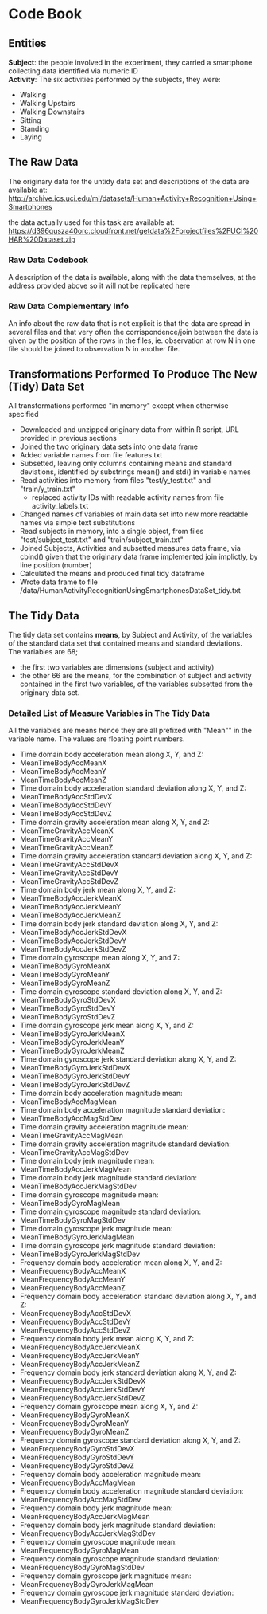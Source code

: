 # Code Book

## Entities
**Subject**: the people involved in the experiment, they carried a smartphone collecting data
identified via numeric ID  
**Activity**: The six activities performed by the subjects, they were:

  + Walking
  + Walking Upstairs
  + Walking Downstairs
  + Sitting
  + Standing
  + Laying


## The Raw Data
The originary data for the untidy data set and descriptions of the data are available at:
http://archive.ics.uci.edu/ml/datasets/Human+Activity+Recognition+Using+Smartphones

the data actually used for this task are available at:
https://d396qusza40orc.cloudfront.net/getdata%2Fprojectfiles%2FUCI%20HAR%20Dataset.zip

### Raw Data Codebook
A description of the data is available, along with the data themselves, at the address provided above so it will not be replicated here

### Raw Data Complementary Info
An info about the raw data that is not explicit is that the data are spread in several files and that very often the corrispondence/join between the data is given by the position of the rows in the files, ie. observation at row N in one file should be joined to observation N in another file.


## Transformations Performed To Produce The New (Tidy) Data Set
All transformations performed "in memory" except when otherwise specified

* Downloaded and unzipped originary data from within R script, URL provided in previous sections
* Joined the two originary data sets into one data frame
* Added variable names from file features.txt
* Subsetted, leaving only columns containing means and standard deviations, identified by 
substrings mean() and std() in variable names
* Read activities into memory from files "test/y_test.txt" and "train/y_train.txt"
  * replaced activity IDs  with readable activity names from file activity_labels.txt
* Changed names of variables of main data set into new more readable names via simple text substitutions
* Read subjects in memory, into a single object, from files "test/subject_test.txt" and "train/subject_train.txt"
* Joined Subjects, Activities and subsetted measures data frame, via cbind() given that the originary data frame implemented join implictly, by line position (number)
* Calculated the means and produced final tidy dataframe
* Wrote data frame to file <work dir>/data/HumanActivityRecognitionUsingSmartphonesDataSet_tidy.txt

## The Tidy Data
The tidy data set contains **means**, by Subject and Activity, of the variables of the standard data set that contained means and standard deviations.  
The variables are 68;  
* the first two variables are dimensions (subject and activity)  
* the other 66 are the means, for the combination of subject and activity contained in the first two variables, of the variables subsetted from the originary data set.


### Detailed List of Measure Variables in The Tidy Data

All the variables are means hence they are all prefixed with "Mean"" in the variable name. 
The values are floating point numbers.

 - Time domain body acceleration mean along X, Y, and Z:
  - MeanTimeBodyAccMeanX
  - MeanTimeBodyAccMeanY
  - MeanTimeBodyAccMeanZ
 - Time domain body acceleration standard deviation along X, Y, and Z:
  - MeanTimeBodyAccStdDevX
  - MeanTimeBodyAccStdDevY
  - MeanTimeBodyAccStdDevZ
 - Time domain gravity acceleration mean along X, Y, and Z:
  - MeanTimeGravityAccMeanX
  - MeanTimeGravityAccMeanY
  - MeanTimeGravityAccMeanZ
 - Time domain gravity acceleration standard deviation along X, Y, and Z:
  - MeanTimeGravityAccStdDevX
  - MeanTimeGravityAccStdDevY
  - MeanTimeGravityAccStdDevZ
 - Time domain body jerk mean along X, Y, and Z:
  - MeanTimeBodyAccJerkMeanX
  - MeanTimeBodyAccJerkMeanY
  - MeanTimeBodyAccJerkMeanZ
 - Time domain body jerk standard deviation along X, Y, and Z:
  - MeanTimeBodyAccJerkStdDevX
  - MeanTimeBodyAccJerkStdDevY
  - MeanTimeBodyAccJerkStdDevZ
 - Time domain gyroscope mean along X, Y, and Z:
  - MeanTimeBodyGyroMeanX
  - MeanTimeBodyGyroMeanY
  - MeanTimeBodyGyroMeanZ
 - Time domain gyroscope standard deviation along X, Y, and Z:
  - MeanTimeBodyGyroStdDevX
  - MeanTimeBodyGyroStdDevY
  - MeanTimeBodyGyroStdDevZ
 - Time domain gyroscope jerk mean along X, Y, and Z:
  - MeanTimeBodyGyroJerkMeanX
  - MeanTimeBodyGyroJerkMeanY
  - MeanTimeBodyGyroJerkMeanZ
 - Time domain gyroscope jerk standard deviation along X, Y, and Z:
  - MeanTimeBodyGyroJerkStdDevX
  - MeanTimeBodyGyroJerkStdDevY
  - MeanTimeBodyGyroJerkStdDevZ
 - Time domain body acceleration magnitude mean:
  - MeanTimeBodyAccMagMean
 - Time domain body acceleration magnitude standard deviation:
  - MeanTimeBodyAccMagStdDev
 - Time domain gravity acceleration magnitude mean:
  - MeanTimeGravityAccMagMean
 - Time domain gravity acceleration magnitude standard deviation:
  - MeanTimeGravityAccMagStdDev
 - Time domain body jerk magnitude mean:
  - MeanTimeBodyAccJerkMagMean
 - Time domain body jerk magnitude standard deviation:
  - MeanTimeBodyAccJerkMagStdDev
 - Time domain gyroscope magnitude mean:
  - MeanTimeBodyGyroMagMean
 - Time domain gyroscope magnitude standard deviation:
  - MeanTimeBodyGyroMagStdDev
 - Time domain gyroscope jerk magnitude mean:
  - MeanTimeBodyGyroJerkMagMean
 - Time domain gyroscope jerk magnitude standard deviation:
  - MeanTimeBodyGyroJerkMagStdDev
 - Frequency domain body acceleration mean along X, Y, and Z:
  - MeanFrequencyBodyAccMeanX
  - MeanFrequencyBodyAccMeanY
  - MeanFrequencyBodyAccMeanZ
 - Frequency domain body acceleration standard deviation along X, Y, and Z:
  - MeanFrequencyBodyAccStdDevX
  - MeanFrequencyBodyAccStdDevY
  - MeanFrequencyBodyAccStdDevZ
 - Frequency domain body jerk mean along X, Y, and Z:
  - MeanFrequencyBodyAccJerkMeanX
  - MeanFrequencyBodyAccJerkMeanY
  - MeanFrequencyBodyAccJerkMeanZ
 - Frequency domain body jerk standard deviation along X, Y, and Z:
  - MeanFrequencyBodyAccJerkStdDevX
  - MeanFrequencyBodyAccJerkStdDevY
  - MeanFrequencyBodyAccJerkStdDevZ
 - Frequency domain gyroscope mean along X, Y, and Z:
  - MeanFrequencyBodyGyroMeanX
  - MeanFrequencyBodyGyroMeanY
  - MeanFrequencyBodyGyroMeanZ
 - Frequency domain gyroscope standard deviation along X, Y, and Z:
  - MeanFrequencyBodyGyroStdDevX
  - MeanFrequencyBodyGyroStdDevY
  - MeanFrequencyBodyGyroStdDevZ
 - Frequency domain body acceleration magnitude mean:
  - MeanFrequencyBodyAccMagMean
 - Frequency domain body acceleration magnitude standard deviation:
  - MeanFrequencyBodyAccMagStdDev
 - Frequency domain body jerk magnitude mean:
  - MeanFrequencyBodyAccJerkMagMean
 - Frequency domain body jerk magnitude standard deviation:
  - MeanFrequencyBodyAccJerkMagStdDev
 - Frequency domain gyroscope magnitude mean:
  - MeanFrequencyBodyGyroMagMean
 - Frequency domain gyroscope magnitude standard deviation:
  - MeanFrequencyBodyGyroMagStdDev
 - Frequency domain gyroscope jerk magnitude mean:
  - MeanFrequencyBodyGyroJerkMagMean
 - Frequency domain gyroscope jerk magnitude standard deviation:
  - MeanFrequencyBodyGyroJerkMagStdDev
